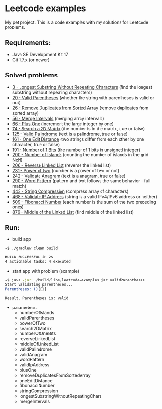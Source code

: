 Leetcode examples
=======

My pet project.
This is a code examples with my solutions for Leetcode problems.

## Requirements:
  * Java SE Development Kit 17
  * Git 1.7.x (or newer)


## Solved problems
 * [3  - Longest Substring Without Repeating Characters](https://leetcode.com/problems/longest-substring-without-repeating-characters) (find the longest substring without repeating characters)
 * [20 - Valid Parentheses](https://leetcode.com/problems/valid-parentheses) (whether the string with parentheses is valid or not)
 * [26 - Remove Duplicates from Sorted Array](https://leetcode.com/problems/remove-duplicates-from-sorted-array) (remove duplicates from sorted array)
 * [56 - Merge Intervals](https://leetcode.com/problems/merge-intervals) (merging array intervals)
 * [66 - Plus One](https://leetcode.com/problems/plus-one) (increment the large integer by one)
 * [74 - Search a 2D Matrix](https://leetcode.com/problems/search-a-2d-matrix) (the number is in the matrix, true or false)
 * [125 - Valid Palindrome](https://leetcode.com/problems/valid-palindrome) (text is a palindrome, true or false)
 * [161 - One Edit Distance](https://leetcode.com/problems/one-edit-distance) (two strings differ from each other by one character, true or false)
 * [191 - Number of 1 Bits](https://leetcode.com/problems/number-of-1-bits) (the number of 1 bits in unsigned integer)
 * [200 - Number of Islands](https://leetcode.com/problems/number-of-islands) (counting the number of islands in the grid NxN)
 * [206 - Reverse Linked List](https://leetcode.com/problems/reverse-linked-list) (reverse the linked list)
 * [231 - Power of two](https://leetcode.com/problems/power-of-two) (number is a power of two or not)
 * [242 - Validate Anagram](https://leetcode.com/problems/valid-anagram) (text is a anagram, true or false)
 * [290 - Word Pattern](https://leetcode.com/problems/word-pattern) (pattern and text follows the same behavior - full match)
 * [443 - String Compression](https://leetcode.com/problems/string-compression) (compress array of characters)
 * [468 - Validate IP Address](https://leetcode.com/problems/validate-ip-address) (string is a valid IPv4/IPv6 address or neither)
 * [509 - Fibonacci Number](https://leetcode.com/problems/fibonacci-number) (each number is the sum of the two preceding ones)
 * [876 - Middle of the Linked List](https://leetcode.com/problems/middle-of-the-linked-list) (find middle of the linked list)


## Run:
 * build app
```bash
~$ ./gradlew clean build

BUILD SUCCESSFUL in 2s
4 actionable tasks: 4 executed
```

 * start app with problem (example)
```bash
~$ java -jar ./build/libs/leetcode-examples.jar validParentheses
Start validating parentheses...
Parentheses: ()[{}]

Result. Parentheses is: valid
```

* parameters: 
  * numberOfIslands
  * validParentheses
  * powerOfTwo
  * search2DMatrix
  * numberOfOneBits
  * reverseLinkedList
  * middleOfLinkedList
  * validPalindrome
  * validAnagram
  * wordPattern
  * validIpAddress
  * plusOne
  * removeDuplicatesFromSortedArray
  * oneEditDistance
  * fibonacciNumber
  * stringCompression
  * longestSubstringWithoutRepeatingChars
  * mergeIntervals
